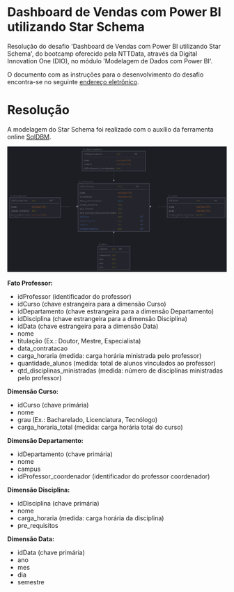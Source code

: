 # Dashboard de Vendas com Power BI utilizando Star Schema
Resolução do desafio 'Dashboard de Vendas com Power BI utilizando Star Schema', do bootcamp oferecido pela NTTData, através da Digital Innovation One (DIO), no módulo 'Modelagem de Dados com Power BI'.

O documento com as instruções para o desenvolvimento do desafio encontra-se no seguinte [endereço eletrônico](https://academiapme-my.sharepoint.com/:w:/g/personal/renato_dio_me/EW6ICs-FWeJPjRJt5mhdTFABzxYtZl87MzYPc6s2N1aO7Q?e=kVro4X).

# Resolução
A modelagem do Star Schema foi realizado com o auxílio da ferramenta online [SqlDBM](https://sqldbm.com/Home/).

<img src="star_schema.png" alt="star-schema">

**Fato Professor:**
- idProfessor (identificador do professor)
- idCurso (chave estrangeira para a dimensão Curso)
- idDepartamento (chave estrangeira para a dimensão Departamento)
- idDisciplina (chave estrangeira para a dimensão Disciplina)
- idData (chave estrangeira para a dimensão Data)
- nome
- titulação (Ex.: Doutor, Mestre, Especialista)
- data_contratacao
- carga_horaria (medida: carga horária ministrada pelo professor)
- quantidade_alunos (medida: total de alunos vinculados ao professor)
- qtd_disciplinas_ministradas (medida: número de disciplinas ministradas pelo professor)

**Dimensão Curso:**
- idCurso (chave primária)
- nome
- grau (Ex.: Bacharelado, Licenciatura, Tecnólogo)
- carga_horaria_total (medida: carga horária total do curso)

**Dimensão Departamento:**
- idDepartamento (chave primária)
- nome
- campus
- idProfessor_coordenador (identificador do professor coordenador)

**Dimensão Disciplina:**
- idDisciplina (chave primária)
- nome
- carga_horaria (medida: carga horária da disciplina)
- pre_requisitos

**Dimensão Data:**
- idData (chave primária)
- ano
- mes
- dia
- semestre